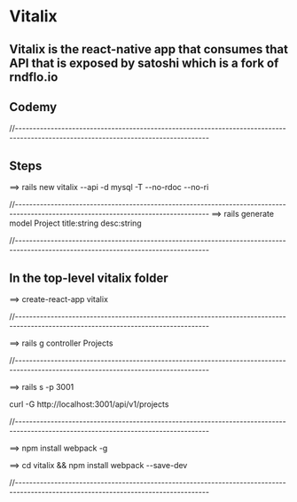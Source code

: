 # Vitalix

## Vitalix is the react-native app that consumes that API that is exposed by satoshi which is a fork of rndflo.io

## Codemy



//------------------------------------------------------------------------------------------------------------------------------------
## Steps
==> rails new vitalix --api -d mysql -T --no-rdoc --no-ri

//------------------------------------------------------------------------------------------------------------------------------------
==> rails generate model Project title:string desc:string

//------------------------------------------------------------------------------------------------------------------------------------


## In the top-level vitalix folder
==> create-react-app vitalix

//------------------------------------------------------------------------------------------------------------------------------------

==> rails g controller Projects

//------------------------------------------------------------------------------------------------------------------------------------

==> rails s -p 3001



curl -G http://localhost:3001/api/v1/projects

//------------------------------------------------------------------------------------------------------------------------------------

==> npm install webpack -g

==> cd vitalix && npm install webpack --save-dev


//------------------------------------------------------------------------------------------------------------------------------------